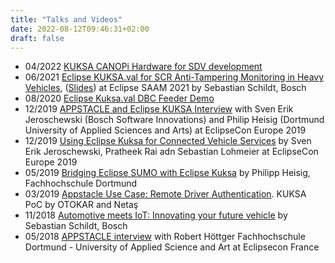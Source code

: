 ```yaml
---
title: "Talks and Videos"
date: 2022-08-12T09:46:31+02:00
draft: false
---
```




* 04/2022 [KUKSA CANOPi Hardware for SDV development](https://www.youtube.com/watch?v=y6zAF-tSS2Q)
* 06/2021 [Eclipse KUKSA.val for SCR Anti-Tampering Monitoring in Heavy Vehicles](https://www.youtube.com/watch?v=20U8bWwWfgw), ([Slides](https://events.eclipse.org/2021/saam-mobility/presentations/D2-02-Presentation.pdf)) at Eclipse SAAM 2021 by Sebastian Schildt, Bosch
* 08/2020 [Eclipse Kuksa.val DBC Feeder Demo](https://www.youtube.com/watch?v=nTzmDDy3iwQ)
* 12/2019 [APPSTACLE and Eclipse KUKSA Interview](https://www.youtube.com/watch?v=-dOwFY2l-SY) with Sven Erik Jeroschewski (Bosch Software Innovations) and Philip Heisig (Dortmund University of Applied Sciences and Arts) at EclipseCon Europe 2019
* 12/2019 [Using Eclipse Kuksa for Connected Vehicle Services](https://www.youtube.com/watch?v=FcqzLn-wiB0) by Sven Erik Jeroschewski, Pratheek Rai adn Sebastian Lohmeier at EclipseCon Europe 2019
* 05/2019 [Bridging Eclipse SUMO with Eclipse Kuksa](https://youtu.be/FuIaJ2tlnRE) by Philipp Heisig, Fachhochschule Dortmund
* 03/2019 [Appstacle Use Case: Remote Driver Authentication](https://youtu.be/eZHSCXSc2wc). KUKSA PoC by OTOKAR and Netaş
* 11/2018 [Automotive meets IoT: Innovating your future vehicle](https://www.youtube.com/watch?v=tD8pt7WMbuQ) by Sebastian Schildt, Bosch
* 05/2018 [APPSTACLE interview](https://www.youtube.com/watch?v=qCyBjZnGK2E) with Robert Höttger Fachhochschule Dortmund - University of Applied Science and Art at Eclipsecon France